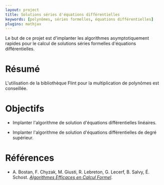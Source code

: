 ```yaml
---
layout: project
title: Solutions séries d'équations différentielles
keywords: [polynômes, séries formelles, équations différentielles]
plugins: mathjax
---
```


Le but de ce projet est d'implanter les algorithmes asymptotiquement
rapides pour le calcul de solutions séries formelles d'équations
différentielles.

# Résumé

L'utilisation de la bibliothèque Flint pour la multiplication de
polynômes est conseillée.

# Objectifs

- Implanter l'algorithme de solution d'équations différentielles
  linéaires.

- Implanter l'algorithme de solution d'équations différentielles de
  degré supérieur.

# Références

- A. Bostan, F. Chyzak, M. Giusti, R. Lebreton, G. Lecerf, B. Salvy,
  É. Schost.
  [*Algorithmes Efficaces en Calcul Formel*](http://perso.ens-lyon.fr/bruno.salvy/mpri/poly.pdf).
